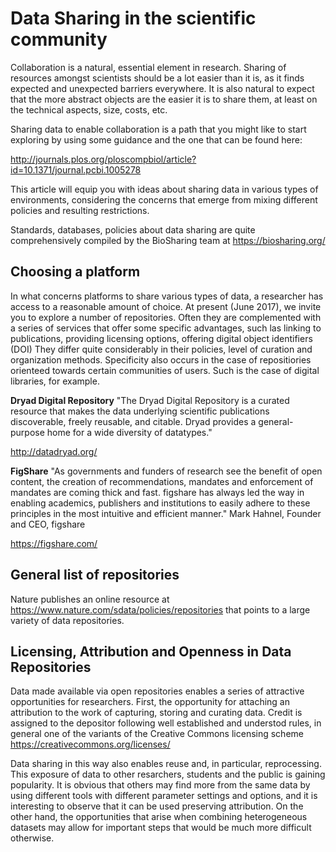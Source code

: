 
Data Sharing in the scientific community
========================================

Collaboration is a natural, essential element in research. Sharing of resources amongst scientists should be a lot easier than it 
is, as it finds expected and unexpected barriers everywhere. It is also natural to expect that the more abstract objects are the 
easier it is to share them, at least on the technical aspects, size, costs, etc. 

Sharing data to enable collaboration is a path that you might like to start exploring by using some guidance and the one that can 
be found here:

http://journals.plos.org/ploscompbiol/article?id=10.1371/journal.pcbi.1005278

This article will equip you with ideas about sharing data in various types of environments, considering 
the concerns that emerge from mixing different policies and resulting restrictions.

Standards, databases, policies about data sharing are quite comprehensively compiled by the BioSharing team at https://biosharing.org/


Choosing a platform
-------------------
In what concerns platforms to share various types of data, a researcher has access to a reasonable amount of choice. At 
present (June 2017), we invite you to explore a number of repositories. Often they are complemented with a series of services 
that offer some specific advantages, such las linking to publications, providing licensing options, offering digital object identifiers 
(DOI) They differ quite considerably in their policies, level of curation and organization methods. Specificity also occurs in 
the case of repositiories orienteed towards certain communities of users. Such is the case of digital libraries, for example.


**Dryad Digital Repository** "The Dryad Digital Repository is a curated resource that makes the data underlying scientific 
publications discoverable, freely reusable, and citable. Dryad provides a general-purpose home for a wide diversity of datatypes."

http://datadryad.org/


**FigShare** "As governments and funders of research see the benefit of open content, the creation of recommendations, mandates 
and enforcement of mandates are coming thick and fast. figshare has always led the way in enabling academics, publishers and 
institutions to easily adhere to these principles in the most intuitive and efficient manner." Mark Hahnel, Founder and CEO, figshare

https://figshare.com/

General list of repositories
----------------------------
Nature publishes an online resource at https://www.nature.com/sdata/policies/repositories that points to a large variety of data 
repositories.

Licensing, Attribution and Openness in Data Repositories
--------------------------------------------------------
Data made available via open repositories enables a series of attractive opportunities for researchers. First, the opportunity for 
attaching an attribution to the work of capturing, storing and curating data. Credit is assigned to the depositor following well 
established and understod rules, in general one of the variants of the Creative Commons licensing scheme 
https://creativecommons.org/licenses/ 

Data sharing in this way also enables reuse and, in particular, reprocessing. This exposure of data to other resarchers, students and 
the public is gaining popularity. It is obvious that others may find more from the same data by using different tools 
with different parameter settings and options, and it is interesting to observe that it can be used preserving attribution. On the 
other hand, the opportunities that arise when combining heterogeneous datasets may allow for important steps that would be much 
more difficult otherwise. 



